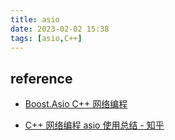 ```yaml
---
title: asio
date: 2023-02-02 15:38  
tags: [asio,C++]  
---
```


## reference
- [Boost.Asio C++ 网络编程](https://mmoaay.gitbooks.io/boost-asio-cpp-network-programming-chinese/content/index.html)

- [C++ 网络编程 asio 使用总结 - 知乎](https://zhuanlan.zhihu.com/p/583533338)